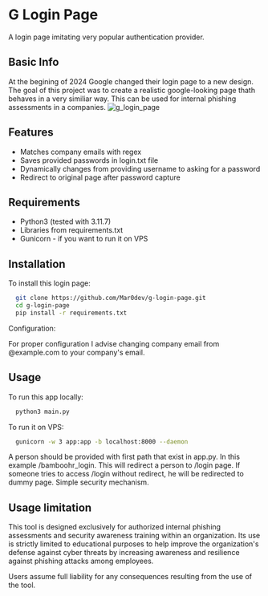 
# G Login Page

A login page imitating very popular authentication provider.


## Basic Info
At the begining of 2024 Google changed their login page to a new design. The goal of this project was to create a realistic google-looking page thath behaves in a very similiar way. This can be used for internal phishing assessments in a companies.
![g_login_page](https://github.com/Mar0dev/g-login-page/assets/57326089/6f121b8f-8eed-4cae-bef8-5bcd1bb4c70e)


## Features

- Matches company emails with regex
- Saves provided passwords in login.txt file
- Dynamically changes from providing username to asking for a password
- Redirect to original page after password capture


## Requirements
- Python3 (tested with 3.11.7)
- Libraries from requirements.txt
- Gunicorn - if you want to run it on VPS
## Installation

To install this login page:

```bash
  git clone https://github.com/Mar0dev/g-login-page.git
  cd g-login-page
  pip install -r requirements.txt
```
Configuration:

For proper configuration I advise changing company email from @example.com to your company's email.

## Usage

To run this app locally:
```bash
  python3 main.py
```
To run it on VPS:
```bash
  gunicorn -w 3 app:app -b localhost:8000 --daemon
```
A person should be provided with first path that exist in app.py. In this example /bamboohr_login. This will redirect a person to /login page. If someone tries to access /login without redirect, he will be redirected to dummy page. Simple security mechanism.
## Usage limitation

This tool is designed exclusively for authorized internal phishing assessments and security awareness training within an organization. Its use is strictly limited to educational purposes to help improve the organization's defense against cyber threats by increasing awareness and resilience against phishing attacks among employees.

Users assume full liability for any consequences resulting from the use of the tool.
